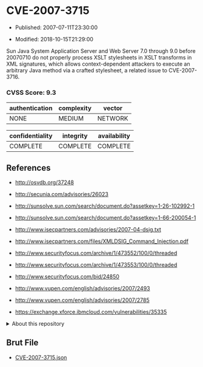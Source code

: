 # CVE-2007-3715

- Published: 2007-07-11T23:30:00

- Modified: 2018-10-15T21:29:00

Sun Java System Application Server and Web Server 7.0 through 9.0 before 20070710 do not properly process XSLT stylesheets in XSLT transforms in XML signatures, which allows context-dependent attackers to execute an arbitrary Java method via a crafted stylesheet, a related issue to CVE-2007-3716.

### CVSS Score: **9.3**

| authentication | complexity | vector |
| --- | --- | --- |
| NONE | MEDIUM | NETWORK |

| confidentiality | integrity | availability |
| --- | --- | --- |
| COMPLETE | COMPLETE | COMPLETE |

## References

* http://osvdb.org/37248

* http://secunia.com/advisories/26023

* http://sunsolve.sun.com/search/document.do?assetkey=1-26-102992-1

* http://sunsolve.sun.com/search/document.do?assetkey=1-66-200054-1

* http://www.isecpartners.com/advisories/2007-04-dsig.txt

* http://www.isecpartners.com/files/XMLDSIG_Command_Injection.pdf

* http://www.securityfocus.com/archive/1/473552/100/0/threaded

* http://www.securityfocus.com/archive/1/473553/100/0/threaded

* http://www.securityfocus.com/bid/24850

* http://www.vupen.com/english/advisories/2007/2493

* http://www.vupen.com/english/advisories/2007/2785

* https://exchange.xforce.ibmcloud.com/vulnerabilities/35335

<details>
<summary>About this repository</summary> 

  This repository is part of the project [Live Hack CVE](https://github.com/Live-Hack-CVE). Main website can be found [www.live-hack.org](https://www.live-hack.org) 
  
  Made by [Sn0wAlice](https://github.com/Sn0wAlice) for the people that care about security and need to have a feed of the latest CVEs. Hope you enjoy it, don't forget to star the repo and follow me on [Twitter](https://twitter.com/Sn0wAlice) and [Github](https://github.com/Sn0wAlice). And that is my [personnal website](https://www.alice-snow.me/)

  - [Home Page](https://github.com/Live-Hack-CVE)
  - [Framework](https://github.com/Live-Hack-CVE/cve-framework)
  - [CVE database](https://github.com/Live-Hack-CVE/full_database)
  - [Changelog](https://github.com/Live-Hack-CVE/Changelog)
</details>

## Brut File

* [CVE-2007-3715.json](https://raw.githubusercontent.com/Live-Hack-CVE/full_database/main/cves/2007/CVE-2007-3715.json)

